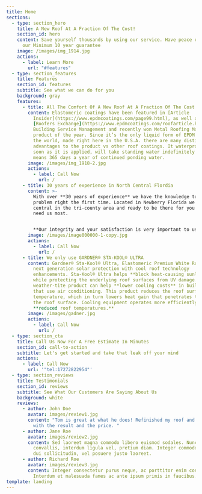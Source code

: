 ```yaml
---
title: Home
sections:
  - type: section_hero
    title: A New Roof At A Fraction Of The Cost!
    section_id: hero
    content: Save yourself thousands by using our service. Have peace of mind with
      our Minimum 10 year guarantee
    image: /images/img_1914.jpg
    actions:
      - label: Learn More
        url: "#features"
  - type: section_features
    title: Features
    section_id: features
    subtitle: See what we can do for you
    background: gray
    features:
      - title: All The Comfort Of A New Roof At A Fraction Of The Cost
        content: Elastomeric coatings have been featured in [Article
          Insider](https://www.epdmcoatings.com/page99.html), as well as
          [Roofers Exchange](https://www.epdmcoatings.com/roofarticle.html),
          Building Service Management and recently won Metal Roofing Magazines
          product of the year. Since it’s the only liquid form of EPDM rubber in
          the world, made right here in the U.S.A. there are many distinct
          advantages to the product vs other roof coatings. It waterproof as
          soon as it is applied, will take standing water indefinitely yes that
          means 365 days a year of continued ponding water.
        image: /images/img_1918-2.jpg
        actions:
          - label: Call Now
            url: /
      - title: 30 years of experience in North Central Flordia
        content: >-
          With over **30 years of experience** we have the knowledge to fix your
          problem right the first time. Located in Newberry Florida we are
          central in the tri-county area and ready to be there for you when you
          need us most.  


          **Our integrity and your satisfaction is very important to us.** This is why we have a minimum **10 year no-hassle warranty** on all our work.
        image: /images/image000000-1-copy.jpg
        actions:
          - label: Call Now
            url: /
      - title: We only use GARDNER® STA-KOOL® ULTRA
        content: Gardner® Sta-Kool® Ultra, Elastomeric Premium White Roof Coating offers
          next generation solar protection with cool roof technology
          enhancements. Sta-Kool® Ultra helps **block heat-causing sunlight**
          while protecting the underlying roof surfaces from UV damage. This
          weather-tite product can help **lower cooling costs** in buildings
          that use air conditioning. This product reduces the roof surface
          temperature, which in turn lowers heat gain that penetrates through
          the roof surface. Cooling equipment operates more efficiently with the
          **reduced roof temperatures.**
        image: /images/gadner.jpg
        actions:
          - label: Call Now
            url: /
  - type: section_cta
    title: Call Us Now For A Free Estimate In Minutes
    section_id: call-to-action
    subtitle: Let's get started and take that leak off your mind
    actions:
      - label: Call Now
        url: '"tel:17272822954"'
  - type: section_reviews
    title: Testimonials
    section_id: reviews
    subtitle: See What Our Customers Are Saying About Us
    background: white
    reviews:
      - author: John Doe
        avatar: images/review1.jpg
        content: "Tom is great at what he does! Refinished my roof and I am very happy
          with the result and the price. "
      - author: Jane Roe
        avatar: images/review2.jpg
        content: Sed laoreet magna commodo libero euismod sodales. Nunc ac libero
          convallis, interdum ligula vel, pretium diam. Integer commodo sem at
          dui sollicitudin, vel posuere justo laoreet.
      - author: Richard Roe
        avatar: images/review3.jpg
        content: Integer consectetur purus neque, ac porttitor enim convallis vitae.
          Interdum et malesuada fames ac ante ipsum primis in faucibus.
template: landing
---
```


